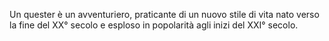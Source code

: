 Un quester è un avventuriero, praticante di un nuovo stile di vita nato verso la fine del XX° secolo e esploso in popolarità agli inizi del XXI° secolo.